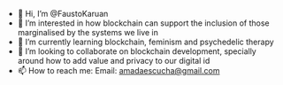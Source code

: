 - 👋 Hi, I’m @FaustoKaruan
- 👀 I’m interested in how blockchain can support the inclusion of those marginalised by the systems we live in
- 🌱 I’m currently learning blockchain, feminism and psychedelic therapy
- 💞️ I’m looking to collaborate on blockchain development, specially around how to add value and privacy to our digital id
- 📫 How to reach me: Email: amadaescucha@gmail.com 

<!---
FaustoKaruan/FaustoKaruan is a ✨ special ✨ repository because its `README.md` (this file) appears on your GitHub profile.
You can click the Preview link to take a look at your changes.
--->
